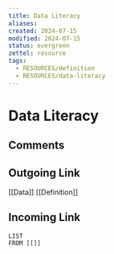 ```yaml
---
title: Data Literacy
aliases: 
created: 2024-07-15
modified: 2024-07-15
status: evergreen
zettel: resource
tags:
  - RESOURCES/definition
  - RESOURCES/data-literacy
---
```

# Data Literacy
## Comments

## Outgoing Link
[[Data]]
[[Definition]]
## Incoming Link
```dataview
LIST
FROM [[]]
```
